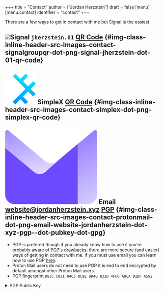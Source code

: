 +++
title = "Contact"
author = ["Jordan Herzstein"]
draft = false
[menu]
  [menu.contact]
    identifier = "contact"
+++

There are a few ways to get in contact with me but Signal is the easiest.


## <img class="inline-header" src="/images/contact/SignalGroupQr.png" />Signal `jherzstein.01` [QR Code](/images/contact/signal-qr.png) {#img-class-inline-header-src-images-contact-signalgroupqr-dot-png-signal-jherzstein-dot-01-qr-code}


## <img class="inline-header" src="/images/contact/simplex.png" /> SimpleX [QR Code](/images/contact/simplex-qr.png) {#img-class-inline-header-src-images-contact-simplex-dot-png-simplex-qr-code}


## <img class="inline-header" src="/images/contact/protonmail.png" /> Email [website@jordanherzstein.xyz](mailto:website@jordanherzstein.xyz) [PGP](./pubkey.gpg) {#img-class-inline-header-src-images-contact-protonmail-dot-png-email-website-jordanherzstein-dot-xyz-pgp--dot-pubkey-dot-gpg}

-   PGP is prefered though if you already know how to use it you're probably aware of [PGP's drawbacks](https://www.latacora.com/blog/2019/07/16/the-pgp-problem/); there are more secure (and easier) ways of getting in contact with me. If you must use email you can learn how to use PGP [here](https://emailselfdefense.fsf.org/en/).
-   Proton Mail users do not need to use PGP it is end to end encrypted by default amongst other Proton Mail users.
-   PGP fingerprint `893C C031 0405 8C9E 9D40 831D 4FF0 A9CA 91DF A592`

<details>
  <summary>
    <span class="details">PGP Public Key</span>
  </summary>
  <p>
  </p>
  <section class="post__summary pgp__dropdown">

-----BEGIN PGP PUBLIC KEY BLOCK-----

mQINBGOp5WkBEADTSKE2sttRhAVgOGiSOItUue7+iM54PEMsuVO16/gmhCqLgM4p
eOXAZQ7i5bBQra9LAu4SQyiR3fnD4VhRKf7Psl8BqA6okLm7jO0zsyFoheOv5WUK
LMye49yrUVk+t5niU5Gm6SsR8exflBzC2wjeCri3c5Ij3sDSivRI91Mdaw7rMhgs
BOR3oclft79/siW28iPoI738IN1RQnWkBXTlcLHDRkgajh01QfzOxs0X+uGfp6ox
jnn+Zqyc+u9KquLTYB4oxonLVq8LlDIrooDPs6I4HmbkA0wzn82UC/qiLorAsxkW
MWba/sRJCskDqk2t40MZwoJEPsUvR+ikKid9CUy8+dlsiAcbkNpOkbsAwPofHtdY
t8D+3zof062zVPOltaa5pfXC9QyxVEOAPpYeqkCvda4s/SMeWy8js/p4pAjxLIdL
qpqnlMIxmQ4iaStxjGpsbL13Iz6rrkbQx8I1ZjjzfXYwCQH0Qk0r1pKPwbeLuScO
dT1AZenL2mCfOVOsF8zkchUb8uvGEdORCadPV+u1he0W2r3U91ZMHkoRv3eSX9A7
5SCkVCoE/809iFnyViM+KrjWS00MMrtN7tiClQXPfi4sZ1Tf5NuEZmgnImysc0a2
XClcgY1TblenvaE1FZSlzE/o/Fa/xgGlV5qj6oC8KF/mj5xJM1pK2utLhQARAQAB
tERKb3JkYW4gSGVyenN0ZWluIChzdHJvbmdlciBwZXJzb25hbCBrZXkpIDxqb3Jk
YW5oZXJ6c3RlaW5AZ21haWwuY29tPokCTgQTAQoAOBYhBIk8wDEEBYyenUCDHU/w
qcqR36WSBQJjqeVpAhsDBQsJCAcCBhUKCQgLAgQWAgMBAh4BAheAAAoJEE/wqcqR
36WS7WYP/1cCy9kW5XfCByLcRMdyXi/rwuUgIl1djW1hWVc7ZDYfifXqveOjpQ/P
kndLnLrQ7ZjNJ9/yLiK7NMeeJLtognoSaw05aY3zG1hzyu2GdGUj1huTB6tFVCVA
cwQJoZYfObRk6aZ+4rlj9MQD3loXjhxPB0xx2luTRC0B/OEm+9Xf/7vRpGu85siy
GJven2xXABlJe/GSZtrcQ5aIwb5z3AMr0VMgKKJa1a1ufcuogm9HfwR9+B05pmBY
VGRHwPLLofNK0znuXZSc8KRUHyJ9n/GA6fOZNFzeYqfg5e46Sr361XsKyFzY/+vV
nVaCajEFI0CrPFBVpnZDHJyNX5EcZURaen25Md9sLxP131+KWyQjysum9+D/K666
VVHvMmNUUo6o3UDqD4eNgOg2robzoO6LGQSdEmQtsle0ym+aYAR77o8PJzZWAXwp
7tRWei+gBmKSDk2fhC0AYhcGZh2NjHMNsW3T+VqNSEJAP6hRtlpDe9Kyrw6y+4dz
cSesJJj/4CHUgzHViILPXbRD7ewfzZ3g6+fEpn1h6M+RDimDLu9nR6RLXDFg4v8j
VptNrqNJ/ha+4Bd/bOiclflaA3yI82lJ/2ifC+qWWLxG1EJoytGMCq1vtkboXAUS
69nQ1D1h4w6NpCVWPvYjnJV6UMg74NyxB4MOdLV75YxueYVhpXiHtEVKb3JkYW4g
SGVyenN0ZWluIChzdHJvbmdlciBwZXJzb25hbCBrZXkpIDxqb3JkYW5Aam9yZGFu
aGVyenN0ZWluLnh5ej6JAlEEEwEIADsWIQSJPMAxBAWMnp1Agx1P8KnKkd+lkgUC
ZSG8RgIbAwULCQgHAgIiAgYVCgkICwIEFgIDAQIeBwIXgAAKCRBP8KnKkd+lkh0a
EAC6AFJ1IlUcRffAiXUnas3CWa5G39T6kgcGTgdWebwFAIApBlC4A0XfX+HEI20g
EFhaUKimN2u3Zs/MIAYjk0rbe2STsuVfVTRjq8CwnKcyKcyES8T0Np72HSHdcxCo
Bz80HHNaLLkwmyh+WIkM3lgcQUMPWc9rqfYhlMqV6zljiOT6POgVRnrhMgTuBWd1
ns9wdzIhbUH+pii8J+EIyV6P+wJc9b6Jr7xpg1NX3pp0k4fSoFbgvumq9FcCq1gK
ur/Sk1ccAOQR82izdWjBkM46ZEevnI5SZDMsSu4vSsE59Yy52ViqnjS064yV3K0V
hyLin7wBseykwed022G9p4XKbNAGkuIPqSdfeo5Bwc4IuOE1hsIgoNAvrw97nogL
7Q/HtbwoHAM/j0y+hUoRNxVjOhMYMJ76r1KDqvoAxaCP7hvqsYs6FlD0v1y3xUPf
OI7nALX/3TSQfVC5MYZ2KjF1cZ0ZR3TNtWqfWkZ3jxqBzZly4nWSt84FOuG1+RoC
kxdP03Lo+C97gVXWerU4xCo85/QJ9CqWVPNxQ/5gcZcjsMJXCqwcCvEpwKwwOaiR
fJYr9KXBNl5OR7nO3uf2BHaTWAeZ7xusOLK0Xuql2M4Pk5I2TgBfPxgq36zpJ0ZK
YaTHp1QfxDLfwWIZftYAwdnNGkGcr+0c/tj9AugRi9hab7kCDQRjqeVpARAAw6s4
U24cOVzmh/DLt7+iAxRE2dV+5XSTpEdTaQR5URHfbpK7UyM35bSW6rypLcnF+qd7
o0MinQPc+i0gGE8qxcyFHGjWF5ngNJSvUTfZyz7Th1ymDZ4kCOCpwl98/GIXzJau
wTBgUgWROLnDf5n9/MZXPeoFHFnoNhm8nM6DHH2K2CSCPmHpzGiqYfIrTxhRRbkB
tCAOggguvQMhass2N1yM3N6YVfTv05k1JAp+1UP3wTVr0qFSIYUE3MEhh8TfeC+Q
PtzWzZVrRBeqkxexU/uHUYOk9Us2WSlptHIf5wpwU4EV99eYpX6OPXGwDQyKwIyt
1x+wtl5PElmKtepSJPIzzwxiEObd6YoXxJGzik302ArVoXbmHYMW3X71rZFn+aZi
d4WJNudMavnfNZoU/DdmYwDI+6OSXasM/2E8Db1NxbCfkU2e0KApj2NDZvEAbyq7
2svs29i/SkwtTMF6ZnhWFx0Fi55OwNYVg2alJQ0TKN/AIOsRM1yu/HsiurEDosAc
NLUewCgipMKHUt0mGCNig986O0IPR7L41hVYfHVXNyVLXSLX0hVRbEXs8MMeQOGA
rUJjBQ2pYGQ5qPg3zV6FwnJp3d2q53yQoyRnmhSDI/OGFK5V6q9K+GzboZAQhPQI
hiS1CN72tUCl+45zoILBgoxxXHcia0G/8Y0rKtkAEQEAAYkCNgQYAQoAIBYhBIk8
wDEEBYyenUCDHU/wqcqR36WSBQJjqeVpAhsMAAoJEE/wqcqR36WSVuEP/iYxNQhK
29RwI7X8++IZ5u/bgFUIn+LbT1EnM54dKa6rfxv3emIdeyBa5u8l+I6barODE4na
6vNp7//2V/Zp2z44AuXbTGpalYiMz9M2CHNdolYN5vg/1Jff4btIxc7nrNGpQySS
wlxa6t7sq0cUJf6fBYy+YAT2gQLKNQuWwBnu/Ys33azVLVaYQS86CAajY7sd9jol
l2gljwrDT/EEKrAofpM6QDgciDKqVKQNf2uZy2Hrn9SskcZG1V46CWeU0+6UzGzk
IrHFUAyM4zk6Iu0G+nnkEVpBdcg5w0f1ByV6U/G/jJqztKaHvCpcuk3xSyScvTFb
BkFK6wmYp/oFn5uV4wvw4JuTGWIMVn6lgA4t1MFJlZWRH/eDy1/ce8tcrU3ITOVu
MustKcoX28wSYMbeT9Nk4j99tKUDXmopNf3TqVjcoUysiCnzi2jwr150KaFzadsA
91/Np0NqfTdCpQrGjG9/wQIvPL1TZRtv2ELSzxSvKtZLHW+o88lIcUxOKkPHkCMp
RqLEJaBPTJLKCwb4xdSCcFli6fLt7CzkcpT39Xn3Pbw0xssy2y+xPJkvMzxUdjyB
BU8ECfikIevXDoi6I/9NwmoN2CVJQENWrzY6ARocBUXu3xCmPHsRTgPddhR+P/iw
g3nw9Hq22VGSM8JI7LVvzg22903Q8n/ytndo
=RZrm
-----END PGP PUBLIC KEY BLOCK-----

  </section>
  <div class="inner">
  </div>
</details>
